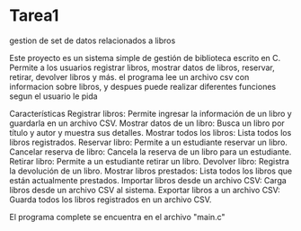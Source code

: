# Tarea1
gestion de set de datos relacionados a libros


Este proyecto es un sistema simple de gestión de biblioteca escrito en C. Permite a los usuarios registrar libros, mostrar datos de libros, reservar, retirar, devolver libros y más.
el programa lee un archivo csv con informacion sobre libros, y despues puede realizar diferentes funciones segun el usuario le pida

Características
Registrar libros: Permite ingresar la información de un libro y guardarla en un archivo CSV.
Mostrar datos de un libro: Busca un libro por título y autor y muestra sus detalles.
Mostrar todos los libros: Lista todos los libros registrados.
Reservar libro: Permite a un estudiante reservar un libro.
Cancelar reserva de libro: Cancela la reserva de un libro para un estudiante.
Retirar libro: Permite a un estudiante retirar un libro.
Devolver libro: Registra la devolución de un libro.
Mostrar libros prestados: Lista todos los libros que están actualmente prestados.
Importar libros desde un archivo CSV: Carga libros desde un archivo CSV al sistema.
Exportar libros a un archivo CSV: Guarda todos los libros registrados en un archivo CSV.

El programa complete se encuentra en el archivo "main.c"
